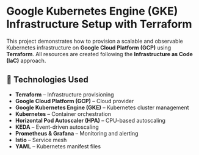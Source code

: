 # Google Kubernetes Engine (GKE) Infrastructure Setup with Terraform

This project demonstrates how to provision a scalable and observable Kubernetes infrastructure on **Google Cloud Platform (GCP)** using **Terraform**. All resources are created following the **Infrastructure as Code (IaC)** approach.

## 🚀 Technologies Used

- **Terraform** – Infrastructure provisioning
- **Google Cloud Platform (GCP)** – Cloud provider
- **Google Kubernetes Engine (GKE)** – Kubernetes cluster management
- **Kubernetes** – Container orchestration
- **Horizontal Pod Autoscaler (HPA)** – CPU-based autoscaling
- **KEDA** – Event-driven autoscaling 
- **Prometheus & Grafana** – Monitoring and alerting
- **Istio** – Service mesh
- **YAML** – Kubernetes manifest files

